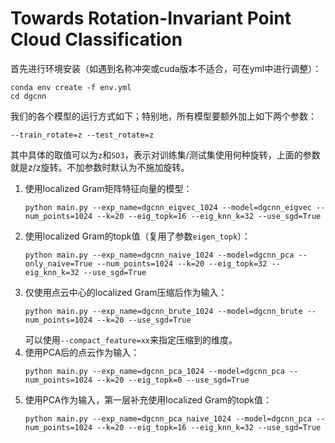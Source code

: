 # Towards Rotation-Invariant Point Cloud Classification

首先进行环境安装（如遇到名称冲突或cuda版本不适合，可在yml中进行调整）：
```commandline
conda env create -f env.yml
cd dgcnn
```

我们的各个模型的运行方式如下；特别地，所有模型要额外加上如下两个参数：
```commandline
--train_rotate=z --test_rotate=z 
```
其中具体的取值可以为`z`和`SO3`，表示对训练集/测试集使用何种旋转，上面的参数就是z/z旋转。不加参数时默认为不施加旋转。

1. 使用localized Gram矩阵特征向量的模型：
    ```commandline
    python main.py --exp_name=dgcnn_eigvec_1024 --model=dgcnn_eigvec --num_points=1024 --k=20 --eig_topk=16 --eig_knn_k=32 --use_sgd=True
    ```
2. 使用localized Gram的topk值（复用了参数`eigen_topk`）：
    ```commandline
    python main.py --exp_name=dgcnn_naive_1024 --model=dgcnn_pca --only_naive=True --num_points=1024 --k=20 --eig_topk=32 --eig_knn_k=32 --use_sgd=True
    ```
3. 仅使用点云中心的localized Gram压缩后作为输入：
    ```commandline
    python main.py --exp_name=dgcnn_brute_1024 --model=dgcnn_brute --num_points=1024 --k=20 --use_sgd=True
    ```
   可以使用`--compact_feature=xx`来指定压缩到的维度。
4. 使用PCA后的点云作为输入：
    ```commandline
    python main.py --exp_name=dgcnn_pca_1024 --model=dgcnn_pca --num_points=1024 --k=20 --eig_topk=0 --use_sgd=True
    ```
5. 使用PCA作为输入，第一层补充使用localized Gram的topk值：
    ```commandline
    python main.py --exp_name=dgcnn_pca_naive_1024 --model=dgcnn_pca --num_points=1024 --k=20 --eig_topk=16 --eig_knn_k=32 --use_sgd=True
    ```
